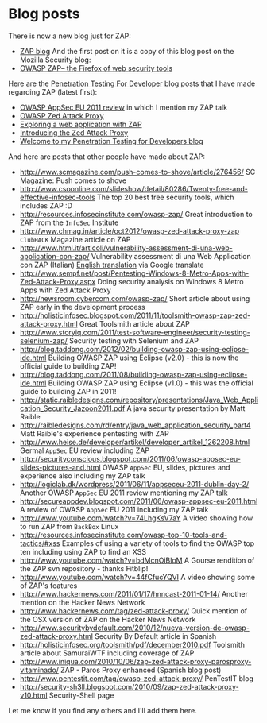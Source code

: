 # Blog posts

There is now a new blog just for ZAP:
  * [ZAP blog](http://zaproxy.blogspot.co.uk/)
And the first post on it is a copy of this blog post on the Mozilla Security blog:
  * [OWASP ZAP– the Firefox of web security tools](https://blog.mozilla.org/security/2012/09/13/owasp-zap-the-firefox-of-web-security-tools/)

Here are the [Penetration Testing For Developer](http://pentest4devs.blogspot.com/) blog posts that I have made regarding ZAP (latest first):

  * [OWASP AppSec EU 2011 review](http://pentest4devs.blogspot.com/2011/06/owasp-appsec-eu-2011-review.html) in which I mention my ZAP talk
  * [OWASP Zed Attack Proxy](http://pentest4devs.blogspot.com/2010/10/owasp-zed-attack-proxy.html)
  * [Exploring a web application with ZAP](http://pentest4devs.blogspot.com/2010/09/exploring-web-application-with-zap.html)
  * [Introducing the Zed Attack Proxy](http://pentest4devs.blogspot.com/2010/09/introducing-zed-attack-proxy.html)
  * [Welcome to my Penetration Testing for Developers blog](http://pentest4devs.blogspot.com/2010/09/welcome-to-my-penetration-testing-for.html)

And here are posts that other people have made about ZAP:
  * http://www.scmagazine.com/push-comes-to-shove/article/276456/ SC Magazine: Push comes to shove
  * http://www.csoonline.com/slideshow/detail/80286/Twenty-free-and-effective-infosec-tools The top 20 best free security tools, which includes ZAP :D
  * http://resources.infosecinstitute.com/owasp-zap/ Great introduction to ZAP from the `InfoSec` Institute
  * http://www.chmag.in/article/oct2012/owasp-zed-attack-proxy-zap `ClubHACK` Magazine article on ZAP
  * http://www.html.it/articoli/vulnerability-assessment-di-una-web-application-con-zap/ Vulnerability assessment di una Web Application con ZAP (Italian) [English translation](http://translate.google.com/translate?sl=auto&tl=en&js=n&prev=_t&hl=en&ie=UTF-8&layout=2&eotf=1&u=http%3A%2F%2Fwww.html.it%2Farticoli%2Fvulnerability-assessment-di-una-web-application-con-zap%2F) via Google translate
  * http://www.sempf.net/post/Pentesting-Windows-8-Metro-Apps-with-Zed-Attack-Proxy.aspx Doing security analysis on Windows 8 Metro Apps with Zed Attack Proxy
  * http://newsroom.cybercom.com/owasp-zap/ Short article about using ZAP early in the development process
  * http://holisticinfosec.blogspot.com/2011/11/toolsmith-owasp-zap-zed-attack-proxy.html Great Toolsmith article about ZAP
  * http://www.storyiq.com/2011/test-software-engineer/security-testing-selenium-zap/ Security testing with Selenium and ZAP
  * http://blog.taddong.com/2012/02/building-owasp-zap-using-eclipse-ide.html Building OWASP ZAP using Eclipse (v2.0) - this is now the official guide to building ZAP!
  * http://blog.taddong.com/2011/08/building-owasp-zap-using-eclipse-ide.html Building OWASP ZAP using Eclipse (v1.0) - this was the official guide to building ZAP in 2011!
  * http://static.raibledesigns.com/repository/presentations/Java_Web_Application_Security_Jazoon2011.pdf A java security presentation by Matt Raible
  * http://raibledesigns.com/rd/entry/java_web_application_security_part4 Matt Raible's experience pentesting with ZAP
  * http://www.heise.de/developer/artikel/developer_artikel_1262208.html Germal `AppSec` EU review including ZAP
  * http://securityconscious.blogspot.com/2011/06/owasp-appsec-eu-slides-pictures-and.html OWASP `AppSec` EU, slides, pictures and experience also including my ZAP talk
  * http://logiclab.dk/wordpress/2011/06/11/appseceu-2011-dublin-day-2/ Another OWASP `AppSec` EU 2011 review mentioning my ZAP talk
  * http://secureappdev.blogspot.com/2011/06/owasp-appsec-eu-2011.html A review of OWASP `AppSec` EU 2011 including my ZAP talk
  * http://www.youtube.com/watch?v=74LhgKsV7aY A video showing how to run ZAP from `BackBox` Linux
  * http://resources.infosecinstitute.com/owasp-top-10-tools-and-tactics/#xss Examples of using a variety of tools to find the OWASP top ten including using ZAP to find an XSS
  * http://www.youtube.com/watch?v=bdMcnOiBloM A Gourse rendition of the ZAP svn repository - thanks Fitblip!
  * http://www.youtube.com/watch?v=44fCfucYQVI A video showing some of ZAP's features
  * http://www.hackernews.com/2011/01/17/hnncast-2011-01-14/ Another mention on the Hacker News Network
  * http://www.hackernews.com/tag/zed-attack-proxy/ Quick mention of the OSX version of ZAP on the Hacker News Network
  * http://www.securitybydefault.com/2010/12/nueva-version-de-owasp-zed-attack-proxy.html Security By Default article in Spanish
  * http://holisticinfosec.org/toolsmith/pdf/december2010.pdf Toolsmith article about SamuraiWTF including coverage of ZAP
  * http://www.iniqua.com/2010/10/06/zap-zed-attack-proxy-parosproxy-vitaminado/ ZAP - Paros Proxy enhanced (Spanish blog post)
  * http://www.pentestit.com/tag/owasp-zed-attack-proxy/ PenTestIT blog
  * http://security-sh3ll.blogspot.com/2010/09/zap-zed-attack-proxy-v10.html Security-Shell page

Let me know if you find any others and I'll add them here.